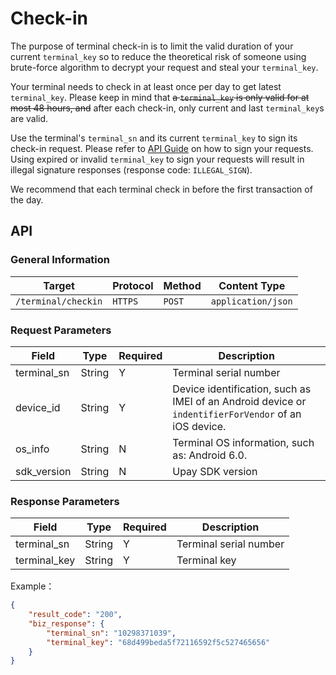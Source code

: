 # Check-in

The purpose of terminal check-in is to limit the valid duration of your current `terminal_key` so to reduce the theoretical risk of someone using brute-force algorithm to decrypt your request and steal your `terminal_key`.

Your terminal needs to check in at least once per day to get latest `terminal_key`. Please keep in mind that ~~a `terminal_key` is only valid for at most 48 hours, and~~ after each check-in, only current and last `terminal_key`s are valid.

Use the terminal's `terminal_sn` and its current `terminal_key` to sign its check-in request. Please refer to [API Guide](../api_guide.md) on how to sign your requests. Using expired or invalid `terminal_key` to sign your requests will result in illegal signature responses (response code: `ILLEGAL_SIGN`).

We recommend that each terminal check in before the first transaction of the day.

## API

### General Information

Target | Protocol | Method | Content Type
------ | ----- | ----- | -----
`/terminal/checkin` | `HTTPS` | `POST` | `application/json`

### Request Parameters

Field | Type | Required | Description
------ | ----- | -----| -----
terminal_sn | String | Y | Terminal serial number
device_id | String | Y | Device identification, such as IMEI of an Android device or `indentifierForVendor` of an iOS device.
os_info | String | N | Terminal OS information, such as: Android 6.0.
sdk_version | String | N | Upay SDK version

### Response Parameters

Field | Type | Required | Description
------ | ----- | -----| -----
terminal_sn | String | Y | Terminal serial number
terminal_key | String | Y | Terminal key

Example：

```json
{
    "result_code": "200",
    "biz_response": {
        "terminal_sn": "10298371039",
        "terminal_key": "68d499beda5f72116592f5c527465656"
    }
}
```